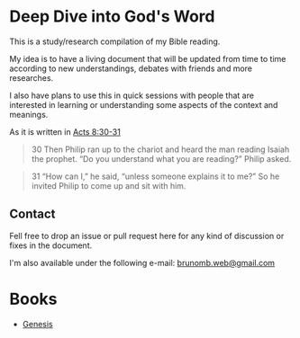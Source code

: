# Deep Dive into God's Word

This is a study/research compilation of my Bible reading.

My idea is to have a living document that will be updated from time to time according to new understandings, debates with friends and more researches.

I also have plans to use this in quick sessions with people that are interested in learning or understanding some aspects of the context and meanings.

As it is written in [Acts 8:30-31](https://www.biblegateway.com/passage/?search=Acts+8%3A30-31&version=ESV)

>30 Then Philip ran up to the chariot and heard the man reading Isaiah the prophet. 
“Do you understand what you are reading?” Philip asked.

>31 “How can I,” he said, “unless someone explains it to me?” So he invited Philip to come up and sit with him.

## Contact

Fell free to drop an issue or pull request here for any kind of discussion or fixes in the document.

I'm also available under the following e-mail: <brunomb.web@gmail.com>

# Books

* [Genesis](genesis.md)

